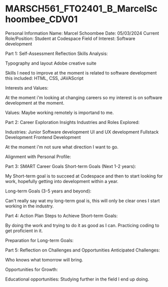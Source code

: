 # MARSCH561_FTO2401_B_MarcelSchoombee_CDV01

Personal Information
Name: Marcel Schoombee
Date: 05/03/2024
Current Role/Position: Student at Codespace
Field of Interest: Software development

Part 1: Self-Assessment Reflection
Skills Analysis:

Typography and layout
Adobe creative suite

Skills I need to improve at the moment is related to software development this included: HTML, CSS, JAVAScript

Interests and Values:

At the moment i'm looking at changing careers so my interest is on software development at the moment.

Values: Maybe working remotely is importand to me. 

Part 2: Career Exploration Insights
Industries and Roles Explored:

Industries: Junior Software development
UI and UX development 
Fullstack Development 
Frontend Development 

At the moment i'm not sure what direction I want to go. 

Alignment with Personal Profile:


Part 3: SMART Career Goals
Short-term Goals (Next 1-2 years):

My Short-term goal is to succeed at Codespace and then to start looking for work, hopefully getting into development within a year. 

Long-term Goals (3-5 years and beyond):

Can't really say wat my long-term goal is, this will only be clear ones I start working in the industry. 

Part 4: Action Plan
Steps to Achieve Short-term Goals:

By doing the work and trying to do it as good as I can. Practicing coding to get proficient in it.  

Preparation for Long-term Goals:

<NULL>

Part 5: Reflection on Challenges and Opportunities
Anticipated Challenges:

Who knows what tomorrow will bring. 

Opportunities for Growth:


Educational opportunities: Studying further in the field I end up doing. 